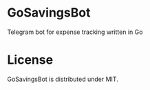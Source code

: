 # GoSavingsBot
Telegram bot for expense tracking written in Go

# License

GoSavingsBot is distributed under MIT.
